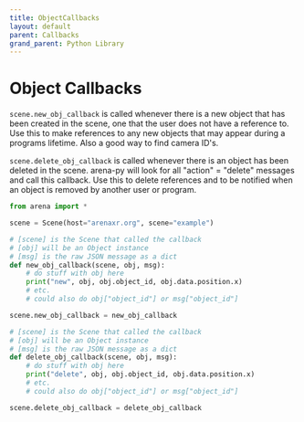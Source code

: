 ```yaml
---
title: ObjectCallbacks
layout: default
parent: Callbacks
grand_parent: Python Library
---
```


# Object Callbacks

`scene.new_obj_callback` is called whenever there is a new object that has been created in the scene,
one that the user does not have a reference to. Use this to make references to any
new objects that may appear during a programs lifetime. Also a good way to find camera ID's.

`scene.delete_obj_callback` is called whenever there is an object has been deleted in the scene.
arena-py will look for all "action" = "delete" messages and call this callback.
Use this to delete references and to be notified when an object is removed by
another user or program.

```python
from arena import *

scene = Scene(host="arenaxr.org", scene="example")

# [scene] is the Scene that called the callback
# [obj] will be an Object instance
# [msg] is the raw JSON message as a dict
def new_obj_callback(scene, obj, msg):
    # do stuff with obj here
    print("new", obj, obj.object_id, obj.data.position.x)
    # etc.
    # could also do obj["object_id"] or msg["object_id"]

scene.new_obj_callback = new_obj_callback

# [scene] is the Scene that called the callback
# [obj] will be an Object instance
# [msg] is the raw JSON message as a dict
def delete_obj_callback(scene, obj, msg):
    # do stuff with obj here
    print("delete", obj, obj.object_id, obj.data.position.x)
    # etc.
    # could also do obj["object_id"] or msg["object_id"]

scene.delete_obj_callback = delete_obj_callback
```
